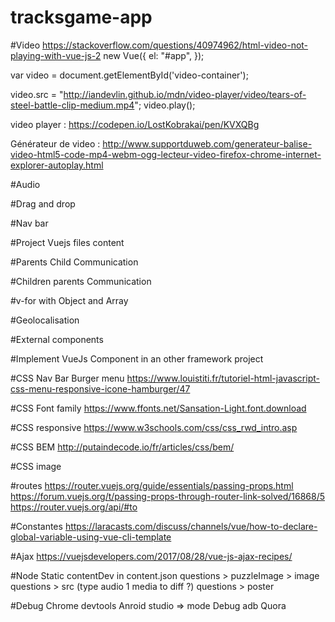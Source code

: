 # tracksgame-app

#Video
https://stackoverflow.com/questions/40974962/html-video-not-playing-with-vue-js-2
new Vue({
  el: "#app",
});

var video = document.getElementById('video-container');

video.src = "http://iandevlin.github.io/mdn/video-player/video/tears-of-steel-battle-clip-medium.mp4";
video.play();

video player :
https://codepen.io/LostKobrakai/pen/KVXQBg

Générateur de video :
http://www.supportduweb.com/generateur-balise-video-html5-code-mp4-webm-ogg-lecteur-video-firefox-chrome-internet-explorer-autoplay.html

#Audio

#Drag and drop

#Nav bar

#Project Vuejs files content

#Parents Child Communication

#Children parents Communication

#v-for with Object and Array

#Geolocalisation

#External components

#Implement VueJs Component in an other framework project

#CSS Nav Bar Burger menu
https://www.louistiti.fr/tutoriel-html-javascript-css-menu-responsive-icone-hamburger/47

#CSS Font family
https://www.ffonts.net/Sansation-Light.font.download

#CSS responsive
https://www.w3schools.com/css/css_rwd_intro.asp

#CSS BEM
http://putaindecode.io/fr/articles/css/bem/

#CSS image

#routes
https://router.vuejs.org/guide/essentials/passing-props.html
https://forum.vuejs.org/t/passing-props-through-router-link-solved/16868/5
https://router.vuejs.org/api/#to

#Constantes
https://laracasts.com/discuss/channels/vue/how-to-declare-global-variable-using-vue-cli-template

#Ajax
https://vuejsdevelopers.com/2017/08/28/vue-js-ajax-recipes/

#Node Static contentDev in content.json
questions > puzzleImage > image
questions > src (type audio 1 media to diff ?)
questions > poster

#Debug
Chrome devtools
Anroid studio => mode Debug
adb 
Quora
